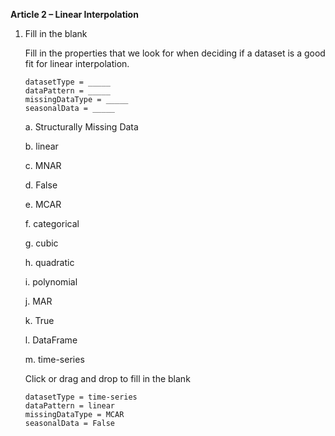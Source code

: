**Article 2 – Linear Interpolation**

1.  Fill in the blank

    Fill in the properties that we look for when deciding if a dataset is a good fit for linear interpolation.

        datasetType = _____
        dataPattern = _____
        missingDataType = _____
        seasonalData = _____

    a.  Structurally Missing Data
    
    b.  linear
    
    c.  MNAR
    
    d.  False
    
    e.  MCAR
    
    f.  categorical
    
    g.  cubic
    
    h.  quadratic
    
    i.  polynomial
    
    j.  MAR
    
    k.  True
    
    l.  DataFrame
    
    m.  time-series
  
    Click or drag and drop to fill in the blank

        datasetType = time-series
        dataPattern = linear
        missingDataType = MCAR
        seasonalData = False
